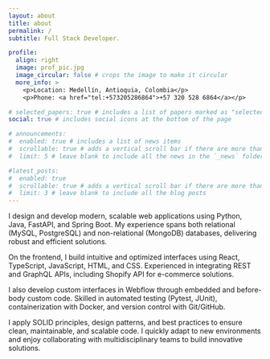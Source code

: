 ```yaml
---
layout: about
title: about
permalink: /
subtitle: Full Stack Developer.

profile:
  align: right
  image: prof_pic.jpg
  image_circular: false # crops the image to make it circular
  more_info: >
    <p>Location: Medellín, Antioquia, Colombia</p>
    <p>Phone: <a href="tel:+573205286864">+57 320 528 6864</a></p>

# selected_papers: true # includes a list of papers marked as "selected={true}"
social: true # includes social icons at the bottom of the page

# announcements:
#  enabled: true # includes a list of news items
#  scrollable: true # adds a vertical scroll bar if there are more than 3 news items
#  limit: 5 # leave blank to include all the news in the `_news` folder

#latest_posts:
#  enabled: true
#  scrollable: true # adds a vertical scroll bar if there are more than 3 new posts items
#  limit: 3 # leave blank to include all the blog posts
---
```


I design and develop modern, scalable web applications using Python, Java, FastAPI, and Spring Boot.
My experience spans both relational (MySQL, PostgreSQL) and non-relational (MongoDB) databases, delivering robust and efficient solutions.

On the frontend, I build intuitive and optimized interfaces using React, TypeScript, JavaScript, HTML, and CSS.
Experienced in integrating REST and GraphQL APIs, including Shopify API for e-commerce solutions.

I also develop custom interfaces in Webflow through embedded and before-body custom code.
Skilled in automated testing (Pytest, JUnit), containerization with Docker, and version control with Git/GitHub.

I apply SOLID principles, design patterns, and best practices to ensure clean, maintainable, and scalable code.
I quickly adapt to new environments and enjoy collaborating with multidisciplinary teams to build innovative solutions.
